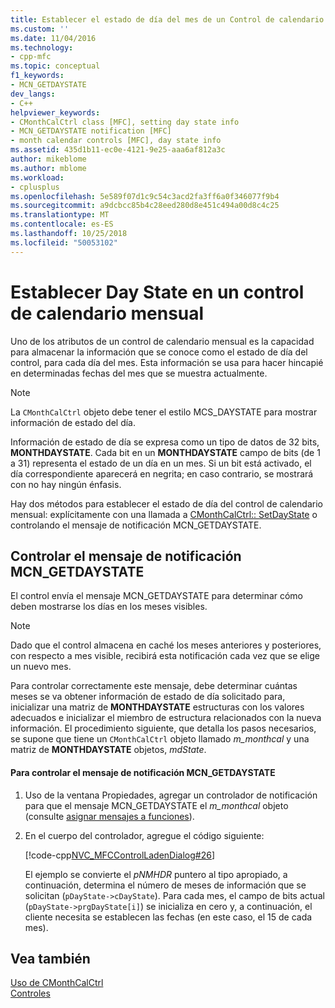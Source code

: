 ```yaml
---
title: Establecer el estado de día del mes de un Control de calendario | Microsoft Docs
ms.custom: ''
ms.date: 11/04/2016
ms.technology:
- cpp-mfc
ms.topic: conceptual
f1_keywords:
- MCN_GETDAYSTATE
dev_langs:
- C++
helpviewer_keywords:
- CMonthCalCtrl class [MFC], setting day state info
- MCN_GETDAYSTATE notification [MFC]
- month calendar controls [MFC], day state info
ms.assetid: 435d1b11-ec0e-4121-9e25-aaa6af812a3c
author: mikeblome
ms.author: mblome
ms.workload:
- cplusplus
ms.openlocfilehash: 5e589f07d1c9c54c3acd2fa3ff6a0f346077f9b4
ms.sourcegitcommit: a9dcbcc85b4c28eed280d8e451c494a00d8c4c25
ms.translationtype: MT
ms.contentlocale: es-ES
ms.lasthandoff: 10/25/2018
ms.locfileid: "50053102"
---
```

# <a name="setting-the-day-state-of-a-month-calendar-control"></a>Establecer Day State en un control de calendario mensual

Uno de los atributos de un control de calendario mensual es la capacidad para almacenar la información que se conoce como el estado de día del control, para cada día del mes. Esta información se usa para hacer hincapié en determinadas fechas del mes que se muestra actualmente.

> [!NOTE]
>  La `CMonthCalCtrl` objeto debe tener el estilo MCS_DAYSTATE para mostrar información de estado del día.

Información de estado de día se expresa como un tipo de datos de 32 bits, **MONTHDAYSTATE**. Cada bit en un **MONTHDAYSTATE** campo de bits (de 1 a 31) representa el estado de un día en un mes. Si un bit está activado, el día correspondiente aparecerá en negrita; en caso contrario, se mostrará con no hay ningún énfasis.

Hay dos métodos para establecer el estado de día del control de calendario mensual: explícitamente con una llamada a [CMonthCalCtrl:: SetDayState](../mfc/reference/cmonthcalctrl-class.md#setdaystate) o controlando el mensaje de notificación MCN_GETDAYSTATE.

## <a name="handling-the-mcngetdaystate-notification-message"></a>Controlar el mensaje de notificación MCN_GETDAYSTATE

El control envía el mensaje MCN_GETDAYSTATE para determinar cómo deben mostrarse los días en los meses visibles.

> [!NOTE]
>  Dado que el control almacena en caché los meses anteriores y posteriores, con respecto a mes visible, recibirá esta notificación cada vez que se elige un nuevo mes.

Para controlar correctamente este mensaje, debe determinar cuántas meses se va obtener información de estado de día solicitado para, inicializar una matriz de **MONTHDAYSTATE** estructuras con los valores adecuados e inicializar el miembro de estructura relacionados con la nueva información. El procedimiento siguiente, que detalla los pasos necesarios, se supone que tiene un `CMonthCalCtrl` objeto llamado *m_monthcal* y una matriz de **MONTHDAYSTATE** objetos, *mdState*.

#### <a name="to-handle-the-mcngetdaystate-notification-message"></a>Para controlar el mensaje de notificación MCN_GETDAYSTATE

1. Uso de la ventana Propiedades, agregar un controlador de notificación para que el mensaje MCN_GETDAYSTATE el *m_monthcal* objeto (consulte [asignar mensajes a funciones](../mfc/reference/mapping-messages-to-functions.md)).

1. En el cuerpo del controlador, agregue el código siguiente:

   [!code-cpp[NVC_MFCControlLadenDialog#26](../mfc/codesnippet/cpp/setting-the-day-state-of-a-month-calendar-control_1.cpp)]

   El ejemplo se convierte el *pNMHDR* puntero al tipo apropiado, a continuación, determina el número de meses de información que se solicitan (`pDayState->cDayState`). Para cada mes, el campo de bits actual (`pDayState->prgDayState[i]`) se inicializa en cero y, a continuación, el cliente necesita se establecen las fechas (en este caso, el 15 de cada mes).

## <a name="see-also"></a>Vea también

[Uso de CMonthCalCtrl](../mfc/using-cmonthcalctrl.md)<br/>
[Controles](../mfc/controls-mfc.md)

